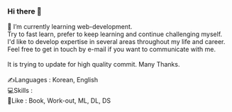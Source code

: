 ### Hi there 👋

🌱 I’m currently learning web-development. </br>
Try to fast learn, prefer to keep learning and continue challenging myself. </br>
I'd like to develop expertise in several areas throughout my life and career. </br>
Feel free to get in touch by e-mail if you want to communicate with me. </br>
</br>
It is trying to update for high quality commit. Many Thanks.</br>
</br>
✍Languages : Korean, English </br>
💻Skills : </br>
👯Like : Book, Work-out, ML, DL, DS </br>

<!--
**Journey-han/Journey-han** is a ✨ _special_ ✨ repository because its `README.md` (this file) appears on your GitHub profile.

Here are some ideas to get you started:

- 🔭 I’m currently working on ...
- 🌱 I’m currently learning ...
- 👯 I’m looking to collaborate on ...
- 🤔 I’m looking for help with ...
- 💬 Ask me about ...
- 📫 How to reach me: ...
- 😄 Pronouns: ...
- ⚡ Fun fact: ...
-->
